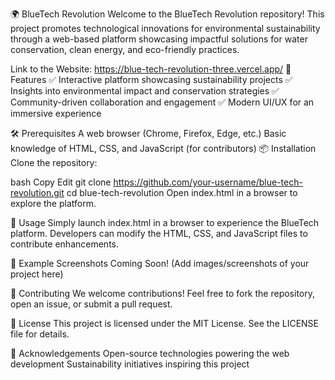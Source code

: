 🌍 BlueTech Revolution
Welcome to the BlueTech Revolution repository! This project promotes technological innovations for environmental sustainability through a web-based platform showcasing impactful solutions for water conservation, clean energy, and eco-friendly practices.

Link to the Website: https://blue-tech-revolution-three.vercel.app/
🚀 Features
✅ Interactive platform showcasing sustainability projects
✅ Insights into environmental impact and conservation strategies
✅ Community-driven collaboration and engagement
✅ Modern UI/UX for an immersive experience

🛠 Prerequisites
A web browser (Chrome, Firefox, Edge, etc.)
Basic knowledge of HTML, CSS, and JavaScript (for contributors)
📦 Installation
Clone the repository:

bash
Copy
Edit
git clone https://github.com/your-username/blue-tech-revolution.git
cd blue-tech-revolution
Open index.html in a browser to explore the platform.

📄 Usage
Simply launch index.html in a browser to experience the BlueTech platform. Developers can modify the HTML, CSS, and JavaScript files to contribute enhancements.

🎨 Example Screenshots
Coming Soon! (Add images/screenshots of your project here)

🤝 Contributing
We welcome contributions! Feel free to fork the repository, open an issue, or submit a pull request.

📜 License
This project is licensed under the MIT License. See the LICENSE file for details.

🙌 Acknowledgements
Open-source technologies powering the web development
Sustainability initiatives inspiring this project
